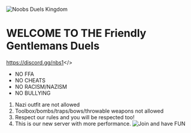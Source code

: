 ![Noobs Duels Kingdom](https://i.postimg.cc/nrCmLRMT/bannnnn.jpg)
# WELCOME TO THE **Friendly Gentlemans Duels**
<a id="DISCORD">https://discord.gg/nbs1</>
- NO FFA
- NO CHEATS
- NO RACISM/NAZISM
- NO BULLYING
1. Nazi outfit are not allowed
2. Toolbox/bombs/traps/bows/throwable weapons not allowed
3. Respect our rules and you will be respected too!
4. This is our new server with more performance.
![Join and have FUN](https://i.postimg.cc/cLq6cf8k/yyy222.jpg)

